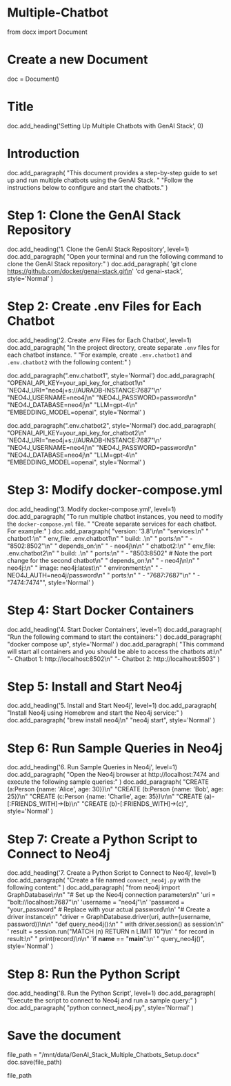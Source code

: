 # Multiple-Chatbot
from docx import Document

# Create a new Document
doc = Document()

# Title
doc.add_heading('Setting Up Multiple Chatbots with GenAI Stack', 0)

# Introduction
doc.add_paragraph(
    "This document provides a step-by-step guide to set up and run multiple chatbots using the GenAI Stack. "
    "Follow the instructions below to configure and start the chatbots."
)

# Step 1: Clone the GenAI Stack Repository
doc.add_heading('1. Clone the GenAI Stack Repository', level=1)
doc.add_paragraph(
    "Open your terminal and run the following command to clone the GenAI Stack repository:"
)
doc.add_paragraph(
    'git clone https://github.com/docker/genai-stack.git\n'
    'cd genai-stack',
    style='Normal'
)

# Step 2: Create .env Files for Each Chatbot
doc.add_heading('2. Create .env Files for Each Chatbot', level=1)
doc.add_paragraph(
    "In the project directory, create separate `.env` files for each chatbot instance. "
    "For example, create `.env.chatbot1` and `.env.chatbot2` with the following content:"
)

doc.add_paragraph(".env.chatbot1", style='Normal')
doc.add_paragraph(
    "OPENAI_API_KEY=your_api_key_for_chatbot1\n"
    'NEO4J_URI="neo4j+s://AURADB-INSTANCE:7687"\n'
    "NEO4J_USERNAME=neo4j\n"
    "NEO4J_PASSWORD=password\n"
    "NEO4J_DATABASE=neo4j\n"
    "LLM=gpt-4\n"
    "EMBEDDING_MODEL=openai",
    style='Normal'
)

doc.add_paragraph(".env.chatbot2", style='Normal')
doc.add_paragraph(
    "OPENAI_API_KEY=your_api_key_for_chatbot2\n"
    'NEO4J_URI="neo4j+s://AURADB-INSTANCE:7687"\n'
    "NEO4J_USERNAME=neo4j\n"
    "NEO4J_PASSWORD=password\n"
    "NEO4J_DATABASE=neo4j\n"
    "LLM=gpt-4\n"
    "EMBEDDING_MODEL=openai",
    style='Normal'
)

# Step 3: Modify docker-compose.yml
doc.add_heading('3. Modify docker-compose.yml', level=1)
doc.add_paragraph(
    "To run multiple chatbot instances, you need to modify the `docker-compose.yml` file. "
    "Create separate services for each chatbot. For example:"
)
doc.add_paragraph(
    "version: '3.8'\n\n"
    "services:\n"
    "  chatbot1:\n"
    "    env_file: .env.chatbot1\n"
    "    build: .\n"
    "    ports:\n"
    "      - \"8502:8502\"\n"
    "    depends_on:\n"
    "      - neo4j\n\n"
    "  chatbot2:\n"
    "    env_file: .env.chatbot2\n"
    "    build: .\n"
    "    ports:\n"
    "      - \"8503:8502\" # Note the port change for the second chatbot\n"
    "    depends_on:\n"
    "      - neo4j\n\n"
    "  neo4j:\n"
    "    image: neo4j:latest\n"
    "    environment:\n"
    "      - NEO4J_AUTH=neo4j/password\n"
    "    ports:\n"
    "      - \"7687:7687\"\n"
    "      - \"7474:7474\"",
    style='Normal'
)

# Step 4: Start Docker Containers
doc.add_heading('4. Start Docker Containers', level=1)
doc.add_paragraph(
    "Run the following command to start the containers:"
)
doc.add_paragraph(
    "docker compose up",
    style='Normal'
)
doc.add_paragraph(
    "This command will start all containers and you should be able to access the chatbots at:\n"
    "- Chatbot 1: http://localhost:8502\n"
    "- Chatbot 2: http://localhost:8503"
)

# Step 5: Install and Start Neo4j
doc.add_heading('5. Install and Start Neo4j', level=1)
doc.add_paragraph(
    "Install Neo4j using Homebrew and start the Neo4j service:"
)
doc.add_paragraph(
    "brew install neo4j\n"
    "neo4j start",
    style='Normal'
)

# Step 6: Run Sample Queries in Neo4j
doc.add_heading('6. Run Sample Queries in Neo4j', level=1)
doc.add_paragraph(
    "Open the Neo4j browser at http://localhost:7474 and execute the following sample queries:"
)
doc.add_paragraph(
    "CREATE (a:Person {name: 'Alice', age: 30})\n"
    "CREATE (b:Person {name: 'Bob', age: 25})\n"
    "CREATE (c:Person {name: 'Charlie', age: 35})\n\n"
    "CREATE (a)-[:FRIENDS_WITH]->(b)\n"
    "CREATE (b)-[:FRIENDS_WITH]->(c)",
    style='Normal'
)

# Step 7: Create a Python Script to Connect to Neo4j
doc.add_heading('7. Create a Python Script to Connect to Neo4j', level=1)
doc.add_paragraph(
    "Create a file named `connect_neo4j.py` with the following content:"
)
doc.add_paragraph(
    "from neo4j import GraphDatabase\n\n"
    "# Set up the Neo4j connection parameters\n"
    'uri = "bolt://localhost:7687"\n'
    'username = "neo4j"\n'
    'password = "your_password"  # Replace with your actual password\n\n'
    "# Create a driver instance\n"
    "driver = GraphDatabase.driver(uri, auth=(username, password))\n\n"
    "def query_neo4j():\n"
    "    with driver.session() as session:\n"
    '        result = session.run("MATCH (n) RETURN n LIMIT 10")\n'
    "        for record in result:\n"
    "            print(record)\n\n"
    'if __name__ == "__main__":\n'
    "    query_neo4j()",
    style='Normal'
)

# Step 8: Run the Python Script
doc.add_heading('8. Run the Python Script', level=1)
doc.add_paragraph(
    "Execute the script to connect to Neo4j and run a sample query:"
)
doc.add_paragraph(
    "python connect_neo4j.py",
    style='Normal'
)

# Save the document
file_path = "/mnt/data/GenAI_Stack_Multiple_Chatbots_Setup.docx"
doc.save(file_path)

file_path
